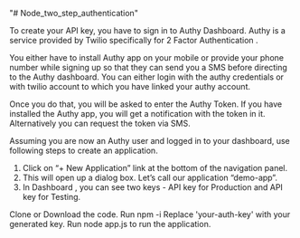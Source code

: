 "# Node_two_step_authentication" 

To create your API key, you have to sign in to Authy Dashboard. Authy is a service provided by Twilio specifically for 2 Factor Authentication .

You either have to install Authy app on your mobile or provide your phone number while signing up so that they can send you a SMS before directing to the Authy dashboard. You can either login with the authy credentials or with twilio account to which you have linked your authy account.

Once you do that, you will be asked to enter the Authy Token. If you have installed the Authy app, you will get a notification with the token in it. Alternatively you can request the token via SMS.

Assuming you are now an Authy user and logged in to your dashboard, use following steps to create an application.
1. Click on “+ New Application” link at the bottom of the navigation panel.
2. This will open up a dialog box. Let’s call our application “demo-app”.
3. In Dashboard , you can see two keys - API key for Production and API key for Testing.


Clone or Download the code.
Run npm -i 
Replace 'your-auth-key' with your generated key.
Run node app.js to run the application.
